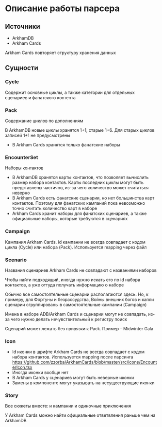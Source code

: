 # Описание работы парсера

## Источники

- ArkhamDB
- Arkham Cards

Arkham Cards повторяет структуру хранения данных

## Сущности

### Cycle

Содержит основные циклы, а также категории для отдельных сценариев и фанатского контента

### Pack

Содержание циклов по дополнениям

В ArkhamDB новые циклы хранятся 1+1, старые 1+6. Для старых циклов записей 1+1 не предусмотрены

- В Arkham Cards хранятся только фанатские наборы

### EncounterSet

Наборы контактов

- В ArkhamDB хранятся карты контактов, что позволяет вычислить размер набора контактов. 
Карты последних циклы могут быть представлены частично, из-за чего количество может считаться неверно
- В Arkham Cards есть фанатские сценарии, но нет большинства карт контактов. Поэтому для фанатских кампаний пока невозможно точно считать количество карт в наборе 
- Arkham Cards хранит наборы для фанатских сценариев, а также официальные наборы, которые требуются в сценариях

### Campaign

Кампания Arkham Cards. id кампании не всегда совпадает с кодом цикла (Cycle) или набора (Pack). Используется mapping через файл

### Scenario

Названия сценариев Arkham Cards не совпадают с названиями наборов

Чтобы найти подходящий, иногда нужно искать его по id набора контактов, а уже оттуда получать информацию о наборе

Обычно все самостоятельные сценарии располагаются здесь. Но, к примеру, для Фортуны и безрассудства, Войны внешних богов и капли сценарии сгруппированы в самостоятельные кампании (Campaign)

Имена в наборе ADB/Arkham Cards и сценарии могут не совпадать, из-за чего нужно делать нечувствительный к регистру поиск 

Сценарий может лежать без привязки к Pack. Пример - Midwinter Gala

### Icon

- Id иконки в шрифте Arkham Cards не всегда совпадает с кодом набора контактов. Используется mapping после парсинга https://github.com/zzorba/ArkhamCards/blob/master/src/icons/EncounterIcon.tsx
- Иногда иконки вообще нет
- В Arkham Cards у сценариев могут быть неверные иконки
- Замены в компоненте могут указывать на несуществующие иконки

### Story

Все сюжеты вместе: и кампании и одиночные приключения

У Arkham Cards можно найти официальные ответвления раньше чем на ArkhamDB